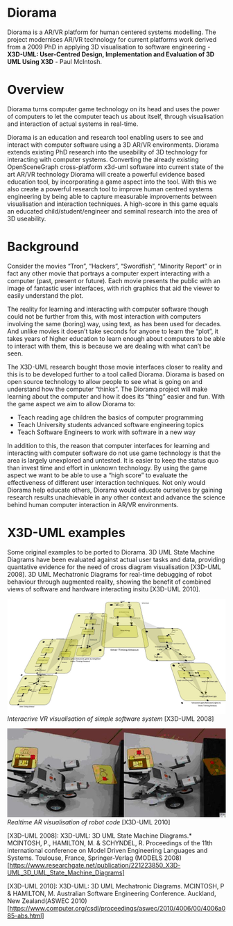 Diorama
=======
Diorama is a AR/VR platform for human centered systems modelling. The project modernises AR/VR technology for current platforms work derived from a 2009 PhD in applying 3D visualisation to software engineering - **X3D-UML: User-Centred Design, Implementation and Evaluation of 3D UML Using X3D** - Paul McIntosh.

# Overview

Diorama turns computer game technology on its head and uses the power of computers to let the computer teach us about itself, through visualisation and interaction of actual systems in real-time.

Diorama is an education and research tool enabling users to see and interact with computer software using a 3D AR/VR environments. Diorama extends existing PhD research into the useability of 3D technology for interacting with computer systems. Converting the already existing OpenSceneGraph cross-platform x3d-uml software into current state of the art AR/VR technology Diorama will create a powerful evidence based education tool, by incorporating a game aspect into the tool. With this we also create a powerful research tool to improve human centred systems engineering by being able to capture measurable improvements between visualisation and interaction techniques. A high-score in this game equals an educated child/student/engineer and seminal research into the area of 3D useability.

# Background

Consider the movies “Tron”, “Hackers”, “Swordfish”, “Minority Report” or in fact any other movie that portrays a computer expert interacting with a computer (past, present or future). Each movie presents the public with an image of fantastic user interfaces, with rich graphics that aid the viewer to easily understand the plot.

The reality for learning and interacting with computer software though could not be further from this, with most interaction with computers involving the same (boring) way, using text, as has been used for decades. And unlike movies it doesn’t take seconds for anyone to learn the “plot”, it takes years of higher education to learn enough about computers to be able to interact with them, this is because we are dealing with what can’t be seen. 

The X3D-UML research bought those movie interfaces closer to reality and this is to be developed further to a tool called Diorama. Diorama is based on open source technology to allow people to see what is going on and understand how the computer “thinks”. The Diorama project will make learning about the computer and how it does its “thing” easier and fun. With the game aspect we aim to allow Diorama to:

* Teach reading age children the basics of computer programming
* Teach University students advanced software engineering topics
* Teach Software Engineers to work with software in a new way

In addition to this, the reason that computer interfaces for learning and interacting with computer software do not use game technology is that the area is largely unexplored and untested. It is easier to keep the status quo than invest time and effort in unknown technology. By using the game aspect we want to be able to use a “high score” to evaluate the effectiveness of different user interaction techniques. Not only would Diorama help educate others, Diorama would educate ourselves by gaining research results unachievable in any other context and advance the science behind human computer interaction in AR/VR environments.

# X3D-UML examples

Some original examples to be ported to Diorama.
3D UML State Machine Diagrams have been evaluated against actual user tasks and data, providing quantative evidence for the need of cross diagram visualisation [X3D-UML 2008]. 3D UML Mechatronic Diagrams for real-time debugging of robot behaviour through augmented reality, showing the benefit of combined views of software and hardware interacting insitu [X3D-UML 2010].

![Interacrive VR visualisation of simple software system](x3d-uml/vr_statemachines.jpg)
*Interacrive VR visualisation of simple software system* [X3D-UML 2008]

![Realtime AR visualisation of robot code](x3d-uml/ar_statemachines.jpg)
*Realtime AR visualisation of robot code* [X3D-UML 2010]

[X3D-UML 2008]: X3D-UML: 3D UML State Machine Diagrams.* MCINTOSH, P., HAMILTON, M. & SCHYNDEL, R.  Proceedings of the 11th international conference on Model Driven Engineering Languages and Systems. Toulouse, France, Springer-Verlag (MODELS 2008) [https://www.researchgate.net/publication/221223850_X3D-UML_3D_UML_State_Machine_Diagrams]

[X3D-UML 2010]: X3D-UML: 3D UML Mechatronic Diagrams. MCINTOSH, P & HAMILTON, M. Australian Software Engineering Conference. Auckland, New Zealand(ASWEC 2010) [https://www.computer.org/csdl/proceedings/aswec/2010/4006/00/4006a085-abs.html]